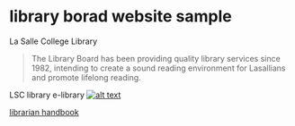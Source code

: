 # library borad website sample

La Salle College Library
> The Library Board has been providing quality library services since 1982, intending to create a sound reading environment for Lasallians and promote lifelong reading.

LSC library
e-library
[![alt text](https://assets.weforum.org/article/image/JMF96ETfn1kSViVnUou1Z0XIDwWcPpT5mrPc7-ytpAc.jpg)](https://sites.google.com/lasalle.edu.hk/e-library?pli=1)

[librarian handbook](https://drive.google.com/file/d/1gNilI_ws1JOCsFQLxM7ilPIUNptp8_II/view)


